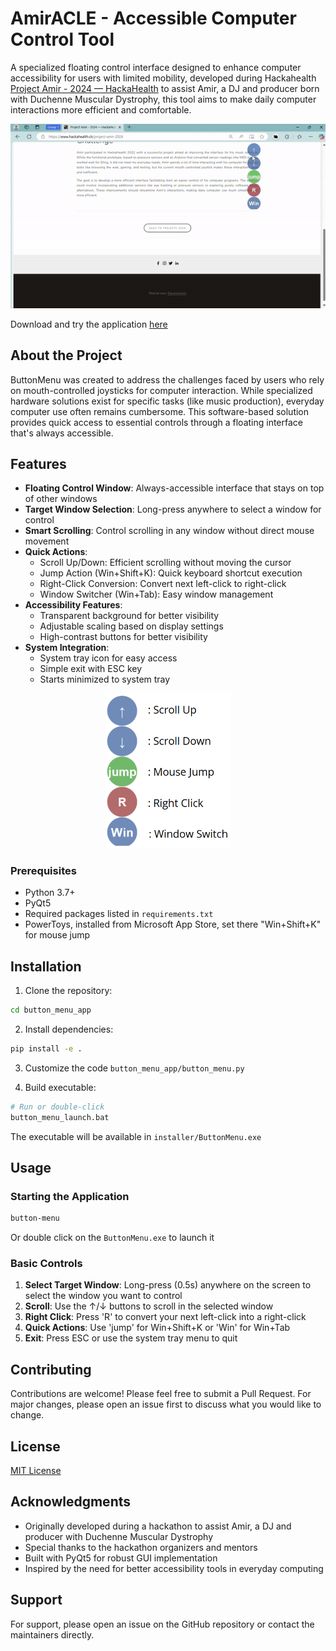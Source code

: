 # AmirACLE - Accessible Computer Control Tool
A specialized floating control interface designed to enhance computer accessibility for users with limited mobility, developed during Hackahealth [Project Amir - 2024 — HackaHealth](https://www.hackahealth.ch/project-amir-2024) to assist Amir, a DJ and producer born with Duchenne Muscular Dystrophy, this tool aims to make daily computer interactions more efficient and comfortable.

<p align="center" width="100%">
  <img src='images/gif_demo.gif' alt='demo' width = "600">
</p>

Download and try the application [here](https://github.com/timungereth/amirACLE/blob/main/button_menu_app/dist/ButtonMenu.exe)



## About the Project

ButtonMenu was created to address the challenges faced by users who rely on mouth-controlled joysticks for computer interaction. While specialized hardware solutions exist for specific tasks (like music production), everyday computer use often remains cumbersome. This software-based solution provides quick access to essential controls through a floating interface that's always accessible.

## Features

- **Floating Control Window**: Always-accessible interface that stays on top of other windows
- **Target Window Selection**: Long-press anywhere to select a window for control
- **Smart Scrolling**: Control scrolling in any window without direct mouse movement
- **Quick Actions**:
  - Scroll Up/Down: Efficient scrolling without moving the cursor
  - Jump Action (Win+Shift+K): Quick keyboard shortcut execution
  - Right-Click Conversion: Convert next left-click to right-click
  - Window Switcher (Win+Tab): Easy window management
- **Accessibility Features**:
  - Transparent background for better visibility
  - Adjustable scaling based on display settings
  - High-contrast buttons for better visibility
- **System Integration**:
  - System tray icon for easy access
  - Simple exit with ESC key
  - Starts minimized to system tray
<p align="center" width="100%">
  <img src='images/UI_example.png' alt='ButtonMenu Interface' width = "200">
</p>

### Prerequisites
- Python 3.7+
- PyQt5
- Required packages listed in `requirements.txt`
- PowerToys, installed from Microsoft App Store, set there "Win+Shift+K" for mouse jump

## Installation
1. Clone the repository:
```bash
cd button_menu_app
```

2. Install dependencies:
```bash
pip install -e .
```

3. Customize the code `button_menu_app/button_menu.py`

4. Build executable:
```bash
# Run or double-click
button_menu_launch.bat
```
The executable will be available in `installer/ButtonMenu.exe`




## Usage

### Starting the Application
```bash
button-menu
```
Or double click on the  `ButtonMenu.exe` to launch it

### Basic Controls
1. **Select Target Window**: Long-press (0.5s) anywhere on the screen to select the window you want to control
2. **Scroll**: Use the ↑/↓ buttons to scroll in the selected window
3. **Right Click**: Press 'R' to convert your next left-click into a right-click
4. **Quick Actions**: Use 'jump' for Win+Shift+K or 'Win' for Win+Tab
5. **Exit**: Press ESC or use the system tray menu to quit


## Contributing

Contributions are welcome! Please feel free to submit a Pull Request. For major changes, please open an issue first to discuss what you would like to change.

## License

[MIT License](LICENSE)

## Acknowledgments

- Originally developed during a hackathon to assist Amir, a DJ and producer with Duchenne Muscular Dystrophy
- Special thanks to the hackathon organizers and mentors
- Built with PyQt5 for robust GUI implementation
- Inspired by the need for better accessibility tools in everyday computing

## Support

For support, please open an issue on the GitHub repository or contact the maintainers directly.